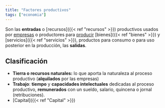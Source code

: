 ```yaml
---
title: "Factores productivos"
tags: ["economia"]
---
```

Son las **entradas** o [recursos]({{< ref "recursos" >}}) productivos usados por [empresas](#) o productores para [producir](#) [bienes]({{< ref "bienes" >}}) y [servicios]({{< ref "servicios" >}}), productos para consumo o para uso posterior en la producción, las **salidas**.
## Clasificación
- **Tierra o recursos naturales:** lo que aporta la naturaleza al proceso productivo (**alquilados** por las empresas)
- **Trabajo**: **tiempo** y **capacidades intelectuales** dedicadas al proceso productivo, **remunerados** con un sueldo, salario, quincena o jornal (retribuciones).
- [Capital]({{< ref "Capital" >}})